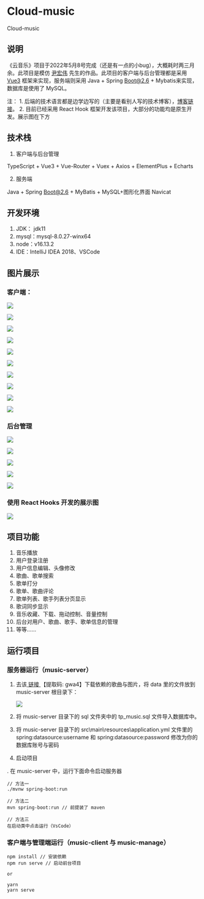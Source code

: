 # Cloud-music
Cloud-music

## 说明

  《云音乐》项目于2022年5月8号完成（还是有一点的小bug），大概耗时两三月余。此项目是模仿 <a href="https://yin-hongwei.github.io/2019/03/04/music/#more">尹宏伟</a> 先生的作品。此项目的客户端与后台管理都是采用 <a href="https://staging-cn.vuejs.org/">Vue3</a> 框架来实现，服务端则采用 Java + Spring Boot@2.6 + Mybatis来实现，数据库是使用了 MySQL。
  
  注：
     1. 后端的技术语言都是边学边写的（主要是看别人写的技术博客），<a href="https://www.javaboy.org/springboot/">博客链接</a>。
     2. 目前已经采用 React Hook 框架开发该项目，大部分的功能均是原生开发。展示图在下方
  
## 技术栈

1. 客户端与后台管理

TypeScript + Vue3 + Vue-Router + Vuex + Axios + ElementPlus + Echarts

2. 服务端

Java + Spring Boot@2.6 + MyBatis + MySQL+图形化界面 Navicat

## 开发环境

1. JDK： jdk11
2. mysql：mysql-8.0.27-winx64
3. node：v16.13.2
4. IDE：IntelliJ IDEA 2018、VSCode

## 图片展示


### 客户端：
![](https://cdn.jsdelivr.net/gh/LinXiuci/image/img/1659043135718.jpg)<br/>

![](https://cdn.jsdelivr.net/gh/LinXiuci/image/img/1659042365149.jpg)<br/>

![](https://cdn.jsdelivr.net/gh/LinXiuci/image/img/1659042576972.jpg)<br/>

![](https://cdn.jsdelivr.net/gh/LinXiuci/image/img/1659042661244.jpg)<br/>

![](https://cdn.jsdelivr.net/gh/LinXiuci/image/img/1659042685231.jpg)<br/>

![](https://cdn.jsdelivr.net/gh/LinXiuci/image/img/1659042304807.jpg)<br/>

![](https://cdn.jsdelivr.net/gh/LinXiuci/image/img/1659042745163.jpg)<br/>

![](https://cdn.jsdelivr.net/gh/LinXiuci/image/img/1659042760578.jpg)<br/>

![](https://cdn.jsdelivr.net/gh/LinXiuci/image/img/1659042725361.jpg)<br/>

![](https://cdn.jsdelivr.net/gh/LinXiuci/image/img/1659042745163.jpg)<br/>


### 后台管理

![](https://cdn.jsdelivr.net/gh/LinXiuci/image/img/1659043355339.jpg)<br/>

![](https://cdn.jsdelivr.net/gh/LinXiuci/image/img/1659043369654.jpg)<br/>

![](https://cdn.jsdelivr.net/gh/LinXiuci/image/img/1659043390895.jpg)<br/>

![](https://cdn.jsdelivr.net/gh/LinXiuci/image/img/1659043404804.jpg)<br/>

![](https://cdn.jsdelivr.net/gh/LinXiuci/image/img/1659043428857.jpg)<br/>


### 使用 React Hooks 开发的展示图

![](https://cdn.jsdelivr.net/gh/LinXiuci/image/img/8564f582ca3030d9e7b3a5aba8fe1c9.jpg)<br/>



## 项目功能

1. 音乐播放
2. 用户登录注册
3. 用户信息编辑、头像修改
4. 歌曲、歌单搜索
5. 歌单打分
6. 歌单、歌曲评论
7. 歌单列表、歌手列表分页显示
8. 歌词同步显示
9. 音乐收藏、下载、拖动控制、音量控制
10. 后台对用户、歌曲、歌手、歌单信息的管理
11. 等等......

## 运行项目

### 服务器运行（music-server）

1. 去该<a href="https://pan.baidu.com/s/1Qv0ohAIPeTthPK_CDwpfWg"> 链接 </a>【提取码: gwa4】下载依赖的歌曲与图片，将 data 里的文件放到 music-server 根目录下：

   ![](https://cdn.jsdelivr.net/gh/LinXiuci/image/img/1659047718983.jpg)<br/>

2. 将 music-server 目录下的 sql 文件夹中的 tp_music.sql 文件导入数据库中。

3. 将 music-server 目录下的 src\main\resources\application.yml 文件里的 spring:datasource:username 和 spring:datasource:password 修改为你的数据库账号与密码

4. 启动项目

. 在 music-server 中，运行下面命令启动服务器
```
// 方法一
./mvnw spring-boot:run

// 方法二
mvn spring-boot:run // 前提装了 maven

// 方法三
在启动类中点击运行（VsCode）
```

### 客户端与管理端运行（music-client 与 music-manage）

```
npm install // 安装依赖
npm run serve // 启动前台项目

or

yarn
yarn serve
```


